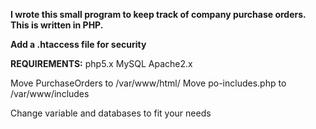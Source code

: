 **I wrote this small program to keep track of company purchase orders.  This is written in PHP.**
 
**Add a .htaccess file for security**

**REQUIREMENTS:**
php5.x
MySQL
Apache2.x

Move PurchaseOrders to /var/www/html/
Move po-includes.php to /var/www/includes

Change variable and databases to fit your needs
